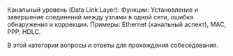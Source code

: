 <div>
<div style="color:red; height: 1px; width:100%;"></div>
    <p>
       Канальный уровень (Data Link Layer):
        Функции: Установление и завершение соединений между узлами в одной сети, ошибка обнаружения и коррекции.
        Примеры: Ethernet (канальный аспект), MAC, PPP, HDLC. 
    </p>
</div>

В этой категории вопросы и ответы для прохождения собеседования.
